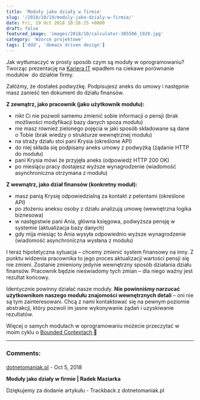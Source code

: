 ```yaml
---
title: 'Moduły jako działy w firmie'
slug: '/2018/10/19/moduly-jako-dzialy-w-firmie/'
date: Fri, 19 Oct 2018 10:26:15 +0000
draft: false
featured_image: 'images/2018/10/calculator-385506_1920.jpg'
category: 'Wzorce projektowe'
tags: ['ddd', 'domain driven design']
---
```


Jak wytłumaczyć w prosty sposób czym są moduły w oprogramowaniu? Tworząc prezentację na [Kariera IT](https://careercon.pl/konferencja/kariera-it-wroclaw-06-10-2018/) wpadłem na ciekawe porównanie modułów  do działów firmy.

Załóżmy, że dostałeś podwyżkę. Podpisujesz aneks do umowy i następnie masz zanieść ten dokument do działu finansów.

**Z zewnątrz, jako pracownik (jako użytkownik modułu):**

*   nikt Ci nie pozwoli samemu zmienić sobie informacji o pensji (brak możliwości modyfikacji bazy danych spoza modułu)
*   nie masz również zielonego pojęcia w jaki sposób składowane są dane o Tobie (brak wiedzy o strukturze wewnętrznej modułu)
*   na straży działu stoi pani Krysia (określone API)
*   do niej składa się podpisany aneks umowy z podwyżką (żądanie HTTP do modułu)
*   pani Krysia mówi że przyjęła aneks (odpowiedź HTTP 200 OK)
*   po miesiącu pracy dostajesz wyższe wynagrodzenie (wiadomość asynchroniczna otrzymana z modułu)

**Z wewnątrz, jako dział finansów (konkretny moduł):**

*   masz panią Krysię odpowiedzialną za kontakt z petentami (określone API)
*   po złożeniu aneksu osoby z działu analizują umowę (wewnętrzna logika biznesowa)
*   w następstwie pani Ania, główna księgowa, podwyższa pensję w systemie (aktualizacja bazy danych)
*   gdy mija miesiąc to Ania wysyła odpowiednio wyższe wynagrodzenie (wiadomość asynchroniczna wysłana z modułu)

I teraz hipotetyczna sytuacja – chcemy zmienić system finansowy na inny. Z punktu widzenia pracownika to jego proces aktualizacji wartości pensji się nie zmieni. Zostanie zmieniony jedynie wewnętrzny sposób działania działu finansów. Pracownik będzie nieświadomy tych zmian – dla niego ważny jest rezultat końcowy.

Identycznie powinny działać nasze moduły. **Nie powinniśmy narzucać użytkownikom naszego modułu znajomości wewnętrznych detali** – oni nie są tym zainteresowani. Chcą z nami kontaktować się na pewnym poziomie abstrakcji, który pozwoli im jasne wykonywanie żądań i uzyskiwanie rezultatów.

Więcej o samych modułach w oprogramowaniu możecie przeczytać w moim cyklu o [Bounded Contextach ](https://radblog.pl/2018/07/16/dlaczego-bounded-contexty-sa-wazne-podsumowanie/)🙂

---
### Comments:
#### 
[dotnetomaniak.pl](https://dotnetomaniak.pl/Moduly-jako-dzialy-w-firmie-Radek-Maziarka "") - <time datetime="2018-10-19 18:57:04">Oct 5, 2018</time>

**Moduły jako działy w firmie | Radek Maziarka**

Dziękujemy za dodanie artykułu - Trackback z dotnetomaniak.pl
